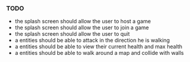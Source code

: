 ### TODO

- the splash screen should allow the user to host a game
- the splash screen should allow the user to join a game
- the splash screen should allow the user to quit
- a entities should be able to attack in the direction he is walking
- a entities should be able to view their current health and max health
- a entities should be able to walk around a map and collide with walls

